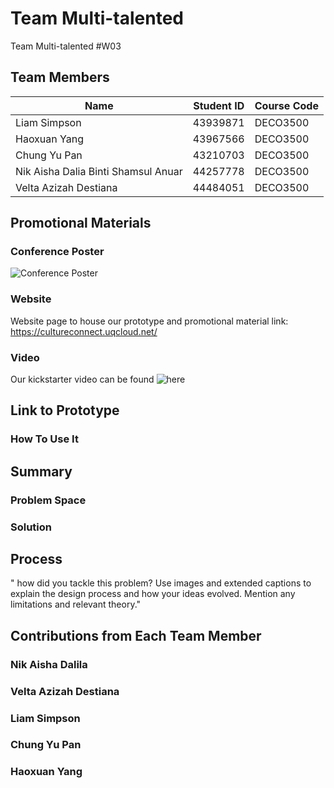 # Team Multi-talented
Team Multi-talented #W03

## Team Members
Name | Student ID | Course Code
-- | -- | -- 
Liam Simpson | 43939871 | DECO3500
Haoxuan Yang | 43967566 | DECO3500
Chung Yu Pan | 43210703 | DECO3500
Nik Aisha Dalia Binti Shamsul Anuar| 44257778 | DECO3500
Velta Azizah Destiana | 44484051 | DECO3500
  
## Promotional Materials 
### Conference Poster 
![Conference Poster](https://i.imgur.com/wex6UQ2.jpg)

### Website 
 Website page to house our prototype and promotional material link: https://cultureconnect.uqcloud.net/

### Video 
Our kickstarter video can be found ![here](https://www.youtube.com/watch?v=HjsKHO4m4hY&feature=youtu.be) 

## Link to Prototype 

### How To Use It 

## Summary 
### Problem Space

### Solution

## Process 
" how did you tackle this problem? Use images and extended captions to explain the design
process and how your ideas evolved. Mention any limitations and relevant theory."


## Contributions from Each Team Member 
### Nik Aisha Dalila 

### Velta Azizah Destiana 

### Liam Simpson

### Chung Yu Pan 

### Haoxuan Yang 
